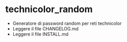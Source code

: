 # technicolor_random
 - Generatore di password random per reti technicolor
 - Leggere il file CHANGELOG.md
 - Leggere il file INSTALL.md
